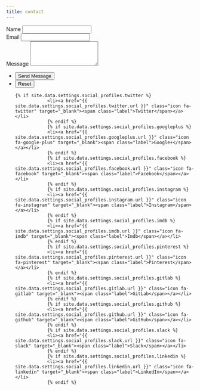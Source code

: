 ```yaml
---
title: contact
---
```


<form action="https://formspree.io/{{ site.data.settings.email }}" method="POST">
	<div class="field half first">
		<label for="name">Name</label>
		<input type="text" name="name" id="name" />
	</div>
	<div class="field half">
		<label for="email">Email</label>
		<input type="text" name="_replyto" id="email" />
	</div>
	<div class="field">
		<label for="message">Message</label>
		<textarea name="message" id="message" rows="4"></textarea>
	</div>
	<ul class="actions">
		<li><input type="submit" value="Send Message" class="special" /></li>
		<li><input type="reset" value="Reset" /></li>
	</ul>
</form>
<ul class="icons">

	{% if site.data.settings.social_profiles.twitter %}
				<li><a href="{{ site.data.settings.social_profiles.twitter.url }}" class="icon fa-twitter" target="_blank"><span class="label">Twitter</span></a></li>
				{% endif %}
				{% if site.data.settings.social_profiles.googleplus %}
				<li><a href="{{ site.data.settings.social_profiles.googleplus.url }}" class="icon fa-google-plus" target="_blank"><span class="label">Google+</span></a></li>
				{% endif %}
				{% if site.data.settings.social_profiles.facebook %}
				<li><a href="{{ site.data.settings.social_profiles.facebook.url }}" class="icon fa-facebook" target="_blank"><span class="label">Facebook</span></a></li>
				{% endif %}
				{% if site.data.settings.social_profiles.instagram %}
				<li><a href="{{ site.data.settings.social_profiles.instagram.url }}" class="icon fa-instagram" target="_blank"><span class="label">Instagram</span></a></li>
				{% endif %}
				{% if site.data.settings.social_profiles.imdb %}
				<li><a href="{{ site.data.settings.social_profiles.imdb.url }}" class="icon fa-imdb" target="_blank"><span class="label">Imdb</span></a></li>
				{% endif %}
				{% if site.data.settings.social_profiles.pinterest %}
				<li><a href="{{ site.data.settings.social_profiles.pinterest.url }}" class="icon fa-pinterest" target="_blank"><span class="label">Pinterest</span></a></li>
				{% endif %}
				{% if site.data.settings.social_profiles.gitlab %}
				<li><a href="{{ site.data.settings.social_profiles.gitlab.url }}" class="icon fa-gitlab" target="_blank"><span class="label">GitLab</span></a></li>
				{% endif %}
				{% if site.data.settings.social_profiles.github %}
				<li><a href="{{ site.data.settings.social_profiles.github.url }}" class="icon fa-github" target="_blank"><span class="label">GitHub</span></a></li>
				{% endif %}
				{% if site.data.settings.social_profiles.slack %}
				<li><a href="{{ site.data.settings.social_profiles.slack.url }}" class="icon fa-slack" target="_blank"><span class="label">Slack</span></a></li>
				{% endif %}
				{% if site.data.settings.social_profiles.linkedin %}
				<li><a href="{{ site.data.settings.social_profiles.linkedin.url }}" class="icon fa-linkedin" target="_blank"><span class="label">LinkedIn</span></a></li>
				{% endif %}

</ul>
